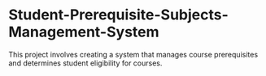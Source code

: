 # Student-Prerequisite-Subjects-Management-System
 This project involves creating a system that manages course prerequisites and determines student eligibility for courses.
